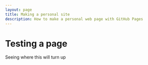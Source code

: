 ```yaml
---
layout: page
title: Making a personal site
description: How to make a personal web page with GitHub Pages
---
```


# Testing a page
Seeing where this will turn up

